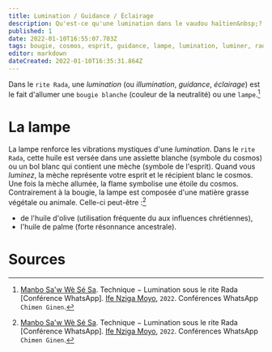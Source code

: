 ```yaml
---
title: Lumination / Guidance / Éclairage
description: Qu'est-ce qu'une lumination dans le vaudou haïtien&nbsp;?
published: 1
date: 2022-01-10T16:55:07.703Z
tags: bougie, cosmos, esprit, guidance, lampe, lumination, luminer, rada, rite rada, spiritualité afro-caribéenne, spiritualité haïtienne, spiritualité vaudou, spiritualité vaudou haïtienne, vaudou, vaudou haïtien, éclairage, étoile
editor: markdown
dateCreated: 2022-01-10T16:35:31.864Z
---
```


Dans le `rite Rada`, une *lumination* (ou *illumination*, *guidance*, *éclairage*) est le fait d'allumer une `bougie blanche` (couleur de la neutralité) ou une `lampe`.[^1]

# La lampe

La lampe renforce les vibrations mystiques d'une *lumination*.
Dans le `rite Rada`, cette huile est versée dans une assiette blanche (symbole du cosmos) ou un bol blanc qui contient une mèche (symbole de l'esprit). Quand vous *luminez*, la mèche représente votre esprit et le récipient blanc le cosmos. Une fois la mèche allumée, la flame symbolise une étoile du cosmos.
Contrairement à la bougie, la lampe est composée d'une matière grasse végétale ou animale. Celle-ci peut-être :[^1]
* de l'huile d'olive (utilisation fréquente du aux influences chrétiennes),
* l'huile de palme (forte résonnance ancestrale).

# Sources

[^1]:  [Manbo Sa'w Wè Sé Sa](https://www.facebook.com/rosmywaystv). Technique − Lumination sous le rite Rada [Conférence WhatsApp]. [Ife Nziga Moyo](https://www.facebook.com/IF%C3%89-Nzinga-Moyo-102447998373899/), `2022`. Conférences WhatsApp `Chimen Ginen`.